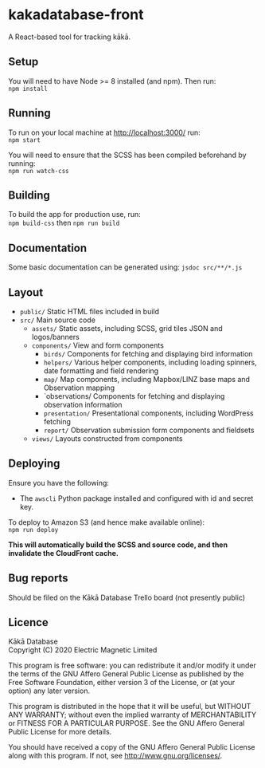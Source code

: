 # kakadatabase-front

A React-based tool for tracking kākā.

## Setup

You will need to have Node >= 8 installed (and npm). Then run:  
`npm install`

## Running

To run on your local machine at <http://localhost:3000/> run:  
`npm start`

You will need to ensure that the SCSS has been compiled beforehand by running:  
`npm run watch-css`

## Building

To build the app for production use, run:  
`npm build-css` then `npm run build`

## Documentation

Some basic documentation can be generated using:
`jsdoc src/**/*.js`

## Layout

- `public/` Static HTML files included in build
- `src/` Main source code
  - `assets/` Static assets, including SCSS, grid tiles JSON and logos/banners
  - `components/` View and form components
    - `birds/` Components for fetching and displaying bird information
    - `helpers/` Various helper components, including loading spinners, date formatting and field rendering
    - `map/` Map components, including Mapbox/LINZ base maps and Observation mapping
    - `observations/ Components for fetching and displaying observation information
    - `presentation/` Presentational components, including WordPress fetching
    - `report/` Observation submission form components and fieldsets
  - `views/` Layouts constructed from components

## Deploying

Ensure you have the following:

- The `awscli` Python package installed and configured with id and secret key.

To deploy to Amazon S3 (and hence make available online):  
`npm run deploy`

**This will automatically build the SCSS and source code, and then invalidate the CloudFront cache.**

## Bug reports

Should be filed on the Kākā Database Trello board (not presently public)

## Licence

Kākā Database  
Copyright (C) 2020 Electric Magnetic Limited

This program is free software: you can redistribute it and/or modify it under the terms of the GNU Affero General Public License as published by the Free Software Foundation, either version 3 of the License, or (at your option) any later version.

This program is distributed in the hope that it will be useful, but WITHOUT ANY WARRANTY; without even the implied warranty of MERCHANTABILITY or FITNESS FOR A PARTICULAR PURPOSE. See the GNU Affero General Public License for more details.

You should have received a copy of the GNU Affero General Public License along with this program. If not, see http://www.gnu.org/licenses/.
